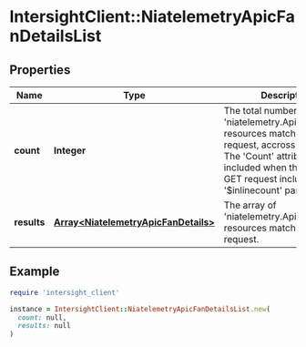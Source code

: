 # IntersightClient::NiatelemetryApicFanDetailsList

## Properties

| Name | Type | Description | Notes |
| ---- | ---- | ----------- | ----- |
| **count** | **Integer** | The total number of &#39;niatelemetry.ApicFanDetails&#39; resources matching the request, accross all pages. The &#39;Count&#39; attribute is included when the HTTP GET request includes the &#39;$inlinecount&#39; parameter. | [optional] |
| **results** | [**Array&lt;NiatelemetryApicFanDetails&gt;**](NiatelemetryApicFanDetails.md) | The array of &#39;niatelemetry.ApicFanDetails&#39; resources matching the request. | [optional] |

## Example

```ruby
require 'intersight_client'

instance = IntersightClient::NiatelemetryApicFanDetailsList.new(
  count: null,
  results: null
)
```


